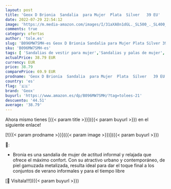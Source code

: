 ```yaml
---
layout: post
title: 'Geox D Brionia  Sandalia  para Mujer  Plata  Silver   39 EU'
date: 2022-07-29 22:54:12
image: 'https://m.media-amazon.com/images/I/31aXA8n1dGL._SL500_._SL400_.jpg'
comments: true
category: ofertas
author: 'tole.es'
slug: 'B096MW7SMH-es Geox D Brionia Sandalia para Mujer Plata Silver 39 EU'
sku: 'B096MW7SMH-es'
tags: [ 'Sandalias de vestir para mujer','Sandalias y palas de mujer','Zapatos','Zapatos para mujer','Zapatos y complementos','geox','sandalia','🇪🇸', ]
actualPrice: 38.79 EUR
currency: EUR
price: 38.79
comparePrice: 69.9 EUR
prodname: 'Geox D Brionia  Sandalia  para Mujer  Plata  Silver   39 EU'
country: 'es'
flag: '🇪🇸'
brand: 'Geox'
buyurl: 'https://www.amazon.es/dp/B096MW7SMH/?tag=tolees-21'
descuento: '44.51'
average: '38.79'
---
```


Ahora mismo tienes [{{< param title >}}]({{< param buyurl >}}) en el siguiente enlace!

[![{{< param prodname >}}]({{< param image >}})]({{< param buyurl >}})

🔎:

- Bronia es una sandalia de mujer de actitud informal y relajada que ofrece el máximo confort. Con su atractivo urbano y contemporáneo, de piel gamuzada metalizada, resulta ideal para dar el toque final a los conjuntos de verano informales y para el tiempo libre

[🛒 Visítala!!!]({{< param buyurl >}})
